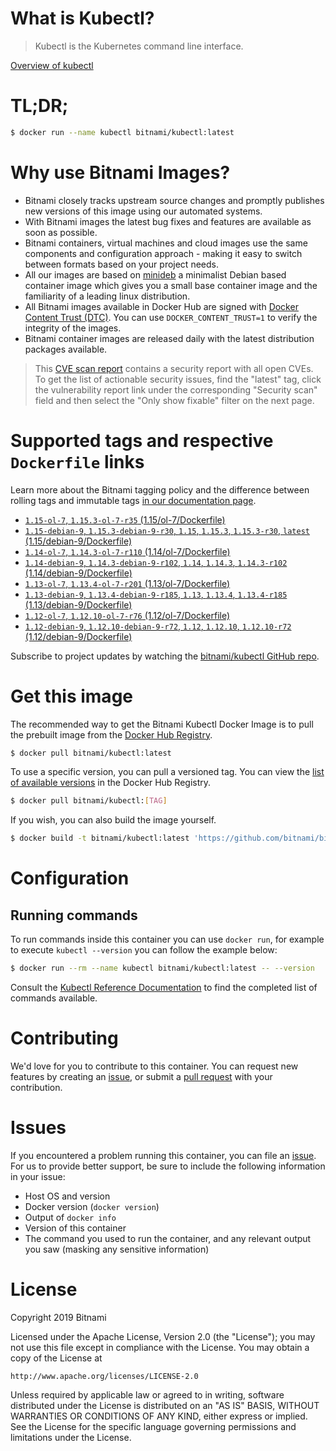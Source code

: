 
# What is Kubectl?

> Kubectl is the Kubernetes command line interface.

[Overview of kubectl](https://kubernetes.io/docs/reference/kubectl/overview/)

# TL;DR;

```bash
$ docker run --name kubectl bitnami/kubectl:latest
```

# Why use Bitnami Images?

* Bitnami closely tracks upstream source changes and promptly publishes new versions of this image using our automated systems.
* With Bitnami images the latest bug fixes and features are available as soon as possible.
* Bitnami containers, virtual machines and cloud images use the same components and configuration approach - making it easy to switch between formats based on your project needs.
* All our images are based on [minideb](https://github.com/bitnami/minideb) a minimalist Debian based container image which gives you a small base container image and the familiarity of a leading linux distribution.
* All Bitnami images available in Docker Hub are signed with [Docker Content Trust (DTC)](https://docs.docker.com/engine/security/trust/content_trust/). You can use `DOCKER_CONTENT_TRUST=1` to verify the integrity of the images.
* Bitnami container images are released daily with the latest distribution packages available.


> This [CVE scan report](https://quay.io/repository/bitnami/kubectl?tab=tags) contains a security report with all open CVEs. To get the list of actionable security issues, find the "latest" tag, click the vulnerability report link under the corresponding "Security scan" field and then select the "Only show fixable" filter on the next page.

# Supported tags and respective `Dockerfile` links

Learn more about the Bitnami tagging policy and the difference between rolling tags and immutable tags [in our documentation page](https://docs.bitnami.com/containers/how-to/understand-rolling-tags-containers/).


* [`1.15-ol-7`, `1.15.3-ol-7-r35` (1.15/ol-7/Dockerfile)](https://github.com/bitnami/bitnami-docker-kubectl/blob/1.15.3-ol-7-r35/1.15/ol-7/Dockerfile)
* [`1.15-debian-9`, `1.15.3-debian-9-r30`, `1.15`, `1.15.3`, `1.15.3-r30`, `latest` (1.15/debian-9/Dockerfile)](https://github.com/bitnami/bitnami-docker-kubectl/blob/1.15.3-debian-9-r30/1.15/debian-9/Dockerfile)
* [`1.14-ol-7`, `1.14.3-ol-7-r110` (1.14/ol-7/Dockerfile)](https://github.com/bitnami/bitnami-docker-kubectl/blob/1.14.3-ol-7-r110/1.14/ol-7/Dockerfile)
* [`1.14-debian-9`, `1.14.3-debian-9-r102`, `1.14`, `1.14.3`, `1.14.3-r102` (1.14/debian-9/Dockerfile)](https://github.com/bitnami/bitnami-docker-kubectl/blob/1.14.3-debian-9-r102/1.14/debian-9/Dockerfile)
* [`1.13-ol-7`, `1.13.4-ol-7-r201` (1.13/ol-7/Dockerfile)](https://github.com/bitnami/bitnami-docker-kubectl/blob/1.13.4-ol-7-r201/1.13/ol-7/Dockerfile)
* [`1.13-debian-9`, `1.13.4-debian-9-r185`, `1.13`, `1.13.4`, `1.13.4-r185` (1.13/debian-9/Dockerfile)](https://github.com/bitnami/bitnami-docker-kubectl/blob/1.13.4-debian-9-r185/1.13/debian-9/Dockerfile)
* [`1.12-ol-7`, `1.12.10-ol-7-r76` (1.12/ol-7/Dockerfile)](https://github.com/bitnami/bitnami-docker-kubectl/blob/1.12.10-ol-7-r76/1.12/ol-7/Dockerfile)
* [`1.12-debian-9`, `1.12.10-debian-9-r72`, `1.12`, `1.12.10`, `1.12.10-r72` (1.12/debian-9/Dockerfile)](https://github.com/bitnami/bitnami-docker-kubectl/blob/1.12.10-debian-9-r72/1.12/debian-9/Dockerfile)

Subscribe to project updates by watching the [bitnami/kubectl GitHub repo](https://github.com/bitnami/bitnami-docker-kubectl).

# Get this image

The recommended way to get the Bitnami Kubectl Docker Image is to pull the prebuilt image from the [Docker Hub Registry](https://hub.docker.com/r/bitnami/kubectl).

```bash
$ docker pull bitnami/kubectl:latest
```

To use a specific version, you can pull a versioned tag. You can view the [list of available versions](https://hub.docker.com/r/bitnami/kubectl/tags/) in the Docker Hub Registry.

```bash
$ docker pull bitnami/kubectl:[TAG]
```

If you wish, you can also build the image yourself.

```bash
$ docker build -t bitnami/kubectl:latest 'https://github.com/bitnami/bitnami-docker-kubectl.git#master:1.15/debian-9'
```

# Configuration

## Running commands

To run commands inside this container you can use `docker run`, for example to execute `kubectl --version` you can follow the example below:

```bash
$ docker run --rm --name kubectl bitnami/kubectl:latest -- --version
```

Consult the [Kubectl Reference Documentation](https://kubernetes.io/docs/reference/generated/kubectl/kubectl-commands) to find the completed list of commands available.

# Contributing

We'd love for you to contribute to this container. You can request new features by creating an [issue](https://github.com/bitnami/bitnami-docker-kubectl/issues), or submit a [pull request](https://github.com/bitnami/bitnami-docker-kubectl/pulls) with your contribution.

# Issues

If you encountered a problem running this container, you can file an [issue](https://github.com/bitnami/bitnami-docker-kubectl/issues). For us to provide better support, be sure to include the following information in your issue:

- Host OS and version
- Docker version (`docker version`)
- Output of `docker info`
- Version of this container
- The command you used to run the container, and any relevant output you saw (masking any sensitive information)

# License

Copyright 2019 Bitnami

Licensed under the Apache License, Version 2.0 (the "License");
you may not use this file except in compliance with the License.
You may obtain a copy of the License at

    http://www.apache.org/licenses/LICENSE-2.0

Unless required by applicable law or agreed to in writing, software
distributed under the License is distributed on an "AS IS" BASIS,
WITHOUT WARRANTIES OR CONDITIONS OF ANY KIND, either express or implied.
See the License for the specific language governing permissions and
limitations under the License.
